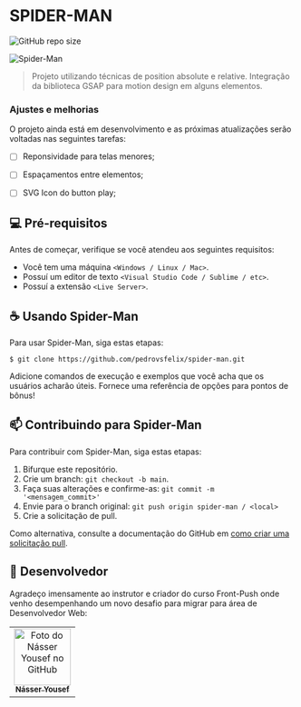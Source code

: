 # SPIDER-MAN

![GitHub repo size](https://img.shields.io/github/repo-size/pedrovsfelix/spider-man)

<img src="https://i.ibb.co/TvNtcv0/spider-man.png" style="max-height: 430px;" alt="Spider-Man">

> Projeto utilizando técnicas de position absolute e relative. Integração da biblioteca GSAP para motion design em alguns elementos.

### Ajustes e melhorias

O projeto ainda está em desenvolvimento e as próximas atualizações serão voltadas nas seguintes tarefas:

- [ ]  Reponsividade para telas menores;
- [ ]  Espaçamentos entre elementos;
- [ ]  SVG Icon do button play;


## 💻 Pré-requisitos

Antes de começar, verifique se você atendeu aos seguintes requisitos:

- Você tem uma máquina `<Windows / Linux / Mac>`.
- Possuí um editor de texto `<Visual Studio Code / Sublime / etc>`. 
- Possuí a extensão `<Live Server>`.

## ☕ Usando Spider-Man

Para usar Spider-Man, siga estas etapas:

```
$ git clone https://github.com/pedrovsfelix/spider-man.git
```

Adicione comandos de execução e exemplos que você acha que os usuários acharão úteis. Fornece uma referência de opções para pontos de bônus!

## 📫 Contribuindo para Spider-Man

Para contribuir com Spider-Man, siga estas etapas:

1. Bifurque este repositório.
2. Crie um branch: `git checkout -b main`.
3. Faça suas alterações e confirme-as: `git commit -m '<mensagem_commit>'`
4. Envie para o branch original: `git push origin spider-man / <local>`
5. Crie a solicitação de pull.

Como alternativa, consulte a documentação do GitHub em [como criar uma solicitação pull](https://help.github.com/en/github/collaborating-with-issues-and-pull-requests/creating-a-pull-request).

## 🤝 Desenvolvedor

Agradeço imensamente ao instrutor e criador do curso Front-Push onde venho desempenhando um novo desafio para migrar para área de Desenvolvedor Web:

<table>
  <tr>
    <td align="center">
      <a href="https://github.com/nyousefali" title="defina o titulo do link">
        <img src="https://avatars.githubusercontent.com/u/26264194?v=4" width="100px;" alt="Foto do Násser Yousef no GitHub"/><br>
        <sub>
          <b>Násser Yousef</b>
        </sub>
      </a>
    </td>
  </tr>
</table>

